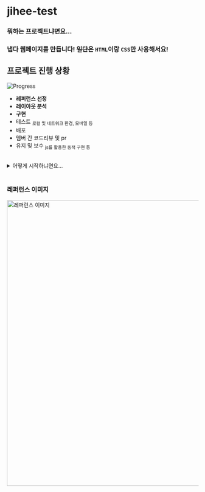 # jihee-test

### 뭐하는 프로젝트냐면요...
### 냅다 웹페이지를 만듭니다! ~~일단은~~ `HTML`이랑 `CSS`만 사용해서요!
## 프로젝트 진행 상황
![Progress](https://progress-bar.dev/45/?title=Programmingㅤ&width=400&color=1fc5a9)
* **레퍼런스 선정**
* **레이아웃 분석**
* **구현**
* 테스트 <sub>로컬 및 네트워크 환경, 모바일 등</sub>
* 배포
* 멤버 간 코드리뷰 및 pr
* 유지 및 보수 <sub>js를 활용한 동적 구현 등</sub>

</br>

<details>
<summary>어떻게 시작하냐면요...</summary>
<div markdown="1">
  </br>
  
1. **개발 환경**을 준비해요!  
  HTML과 CSS를 다룰 **`IDE`** 와 **`Github Desktop`** 이 필요해요.
2. Github JAVA-ggwak-java 조직에 **리포지토리**를 만들어요!
  앞으로 그 리포지토리에서 프로젝트를 다룰 거예요.
3. 2번에서 만든 리모트 리포지토리를 로컬로 클론해요!  
  **`Github Desktop`** 에서 `clone repository` 를 이용하면 컴퓨터에 리포지토리를 저장할 수 있어요.
4. 리포지토리 내에서 **새 branch**를 만들어요.  
  리포지토리를 만들면 기본적으로 하나의 브랜치가 생겨요(`main`). 이 브랜치와 더불어 새 브랜치가 필요해요!  
  새 브랜치 이름은 `dev`, `test` 등 자유롭게 지어주세요!  
  명심하세요! 앞으로 작업은 새로 만든 브랜치에 올려야 해요.  
  `main` 브랜치에서 작업하면 나중에 코드리뷰가 골치아파져요...  
5. 저장한 리포지토리에서 **프로젝트를 시작**해요. 레퍼런스 이미지를 참고해서요!
</div>
</details>

</br>


### 레퍼런스 이미지
<img src="https://github.com/JAVA-ggwak-java/jihee-test/assets/47032054/a80d15bb-cf52-449c-855c-8208b35ae783" width="750" title="레퍼런스 이미지">
